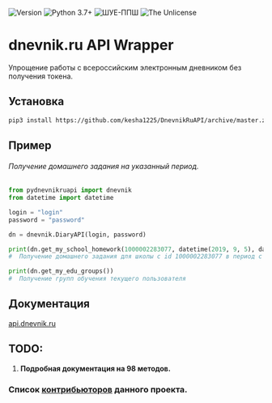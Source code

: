 <p>
  <img alt="Version" src="https://img.shields.io/badge/version-alpha-blue.svg?cacheSeconds=2592000" />
  <img alt="Python 3.7+" src="https://img.shields.io/badge/Python-3.7+-%23FFD242" />
  <img alt="ШУЕ-ППШ" src="https://img.shields.io/badge/%D0%A8%D0%A3%D0%95-%D0%9F%D0%9F%D0%A8-red" />
  <img alt="The Unlicense" src="https://img.shields.io/badge/license-The%20Unlicense-blue" />
</p>

<h1 align="left">  dnevnik.ru API Wrapper </h1>
<p align="left">Упрощение работы с всероссийским электронным дневником без получения токена.

## Установка

```sh
pip3 install https://github.com/kesha1225/DnevnikRuAPI/archive/master.zip --upgrade
```

## Пример
###### Получение домашнего задания на указанный период.

```python
from pydnevnikruapi import dnevnik
from datetime import datetime

login = "login"
password = "password"

dn = dnevnik.DiaryAPI(login, password)

print(dn.get_my_school_homework(1000002283077, datetime(2019, 9, 5), datetime(2019, 9, 15)))
#  Получение домашнего задания для школы с id 1000002283077 в период с 05-09-2019 по 15-09-2019

print(dn.get_my_edu_groups())
#  Получение групп обучения текущего пользователя
```

## Документация
[api.dnevnik.ru](https://api.dnevnik.ru/partners/swagger/ui/index#/)


 ## TODO:
 1. **Подробная документация на 98 методов.**

 ### Список [контрибьюторов](https://github.com/kesha1225/DnevnikRuAPI/graphs/contributors) данного проекта.

